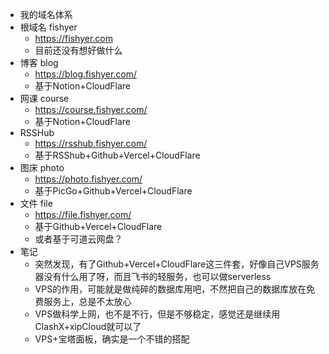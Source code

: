 - 我的域名体系
- 根域名 fishyer
	- https://fishyer.com
	- 目前还没有想好做什么
- 博客 blog
	- https://blog.fishyer.com/
	- 基于Notion+CloudFlare
- 网课 course
	- https://course.fishyer.com/
	- 基于Notion+CloudFlare
- RSSHub
	- https://rsshub.fishyer.com/
	- 基于RSShub+Github+Vercel+CloudFlare
- 图床 photo
	- https://photo.fishyer.com/
	- 基于PicGo+Github+Vercel+CloudFlare
- 文件 file
	- https://file.fishyer.com/
	- 基于Github+Vercel+CloudFlare
	- 或者基于可道云网盘？
- 笔记
	- 突然发现，有了Github+Vercel+CloudFlare这三件套，好像自己VPS服务器没有什么用了呀，而且飞书的轻服务，也可以做serverless
	- VPS的作用，可能就是做纯碎的数据库用吧，不然把自己的数据库放在免费服务上，总是不太放心
	- VPS做科学上网，也不是不行，但是不够稳定，感觉还是继续用ClashX+xipCloud就可以了
	- VPS+宝塔面板，确实是一个不错的搭配
